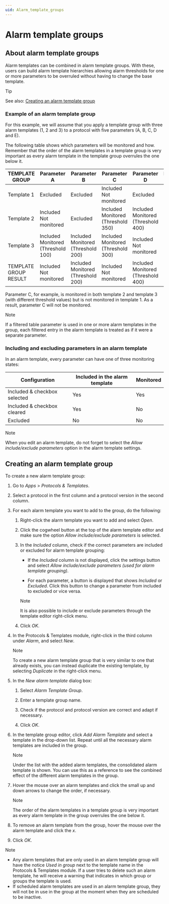 ```yaml
---
uid: Alarm_template_groups
---
```


# Alarm template groups

## About alarm template groups

Alarm templates can be combined in alarm template groups. With these, users can build alarm template hierarchies allowing alarm thresholds for one or more parameters to be overruled without having to change the base template.

> [!TIP]
> See also:
> [Creating an alarm template group](#creating-an-alarm-template-group)

### Example of an alarm template group

For this example, we will assume that you apply a template group with three alarm templates (1, 2 and 3) to a protocol with five parameters (A, B, C, D and E).

The following table shows which parameters will be monitored and how. Remember that the order of the alarm templates in a template group is very important as every alarm template in the template group overrules the one below it.

| TEMPLATE GROUP | Parameter A | Parameter B | Parameter C | Parameter D | Parameter E |
|--|--|--|--|--|--|
| Template 1 | Excluded | Excluded | Included<br>Not monitored | Excluded | Excluded |
| Template 2 | Included<br>Not monitored | Excluded | Included<br>Monitored (Threshold 350) | Included<br>Monitored (Threshold 400) | Excluded |
| Template 3 | Included<br>Monitored (Threshold 100) | Included<br>Monitored (Threshold 200) | Included<br>Monitored (Threshold 300) | Included<br>Not monitored | Excluded |
| TEMPLATE GROUP RESULT | Included<br>Not monitored | Included<br>Monitored (Threshold 200) | Included<br>Not monitored | Included<br>Monitored (Threshold 400) | Excluded |

Parameter C, for example, is monitored in both template 2 and template 3 (with different threshold values) but is not monitored in template 1. As a result, parameter C will not be monitored.

> [!NOTE]
> If a filtered table parameter is used in one or more alarm templates in the group, each filtered entry in the alarm template is treated as if it were a separate parameter.

### Including and excluding parameters in an alarm template

In an alarm template, every parameter can have one of three monitoring states:

| Configuration                | Included in the alarm template | Monitored |
|------------------------------|--------------------------------|-----------|
| Included & checkbox selected | Yes                            | Yes       |
| Included & checkbox cleared  | Yes                            | No        |
| Excluded                     | No                             | No        |

> [!NOTE]
> When you edit an alarm template, do not forget to select the *Allow include/exclude parameters* option in the alarm template settings.

## Creating an alarm template group

To create a new alarm template group:

1. Go to *Apps* > *Protocols & Templates*.

1. Select a protocol in the first column and a protocol version in the second column.

1. For each alarm template you want to add to the group, do the following:

    1. Right-click the alarm template you want to add and select *Open*.

    1. Click the cogwheel button at the top of the alarm template editor and make sure the option *Allow include/exclude parameters* is selected.

    1. In the *Included* column, check if the correct parameters are included or excluded for alarm template grouping:

        - If the *Included* column is not displayed, click the settings button and select *Allow include/exclude parameters (used for alarm template grouping).*

        - For each parameter, a button is displayed that shows *Included* or *Excluded*. Click this button to change a parameter from included to excluded or vice versa.

        > [!NOTE]
        > It is also possible to include or exclude parameters through the template editor right-click menu.

    1. Click *OK*.

1. In the Protocols & Templates module, right-click in the third column under *Alarm*, and select *New*.

    > [!NOTE]
    > To create a new alarm template group that is very similar to one that already exists, you can instead duplicate the existing template, by selecting *Duplicate* in the right-click menu.

1. In the *New alarm template* dialog box:

    1. Select *Alarm Template Group*.

    1. Enter a template group name.

    1. Check if the protocol and protocol version are correct and adapt if necessary.

    1. Click *OK*.

1. In the template group editor, click *Add Alarm Template* and select a template in the drop-down list. Repeat until all the necessary alarm templates are included in the group.

    > [!NOTE]
    > Under the list with the added alarm templates, the consolidated alarm template is shown. You can use this as a reference to see the combined effect of the different alarm templates in the group.

1. Hover the mouse over an alarm templates and click the small up and down arrows to change the order, if necessary.

    > [!NOTE]
    > The order of the alarm templates in a template group is very important as every alarm template in the group overrules the one below it.

1. To remove an alarm template from the group, hover the mouse over the alarm template and click the *x*.

1. Click *OK*.

> [!NOTE]
>
> - Any alarm templates that are only used in an alarm template group will have the notice *Used in group* next to the template name in the Protocols & Templates module. If a user tries to delete such an alarm template, he will receive a warning that indicates in which group or groups the template is used.
> - If scheduled alarm templates are used in an alarm template group, they will not be in use in the group at the moment when they are scheduled to be inactive.
